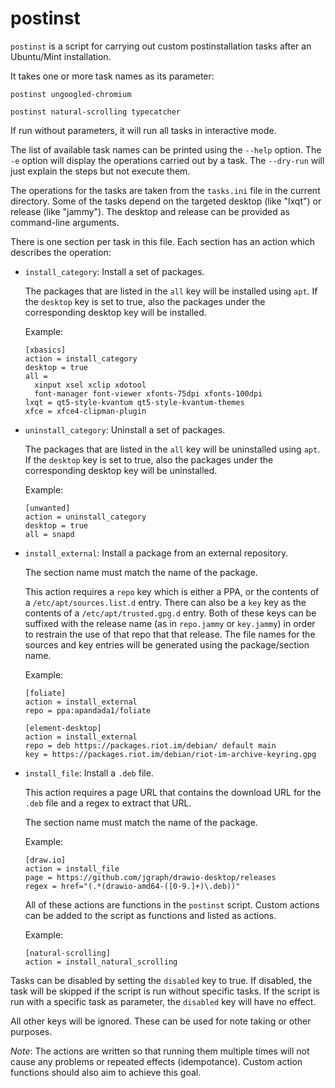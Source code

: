 # postinst

`postinst` is a script for carrying out custom postinstallation tasks
after an Ubuntu/Mint installation.

It takes one or more task names as its parameter:

```
postinst ungoogled-chromium

postinst natural-scrolling typecatcher
```

If run without parameters, it will run all tasks in interactive mode.

The list of available task names can be printed using the `--help` option.
The `-e` option will display the operations carried out by a task.
The `--dry-run` will just explain the steps but not execute them.

The operations for the tasks are taken from the `tasks.ini` file
in the current directory.
Some of the tasks depend on the targeted desktop (like "lxqt")
or release (like "jammy").
The desktop and release can be provided as command-line arguments.

There is one section per task in this file.
Each section has an action which describes the operation:

* `install_category`: Install a set of packages.

  The packages that are listed in the `all` key will be installed using `apt`.
  If the `desktop` key is set to true, also the packages
  under the corresponding desktop key will be installed.

  Example:

  ```
  [xbasics]
  action = install_category
  desktop = true
  all =
    xinput xsel xclip xdotool
    font-manager font-viewer xfonts-75dpi xfonts-100dpi
  lxqt = qt5-style-kvantum qt5-style-kvantum-themes
  xfce = xfce4-clipman-plugin
  ```

* `uninstall_category`: Uninstall a set of packages.

  The packages that are listed in the `all` key will be uninstalled
  using `apt`.
  If the `desktop` key is set to true, also the packages
  under the corresponding desktop key will be uninstalled.

  Example:

  ```
  [unwanted]
  action = uninstall_category
  desktop = true
  all = snapd
  ```

* `install_external`: Install a package from an external repository.

  The section name must match the name of the package.

  This action requires a `repo` key which is either a PPA,
  or the contents of a `/etc/apt/sources.list.d` entry.
  There can also be a `key` key as the contents
  of a `/etc/apt/trusted.gpg.d` entry.
  Both of these keys can be suffixed with the release name
  (as in `repo.jammy` or `key.jammy`)
  in order to restrain the use of that repo that that release.
  The file names for the sources and key entries will be generated
  using the package/section name.

  Example:

  ```
  [foliate]
  action = install_external
  repo = ppa:apandada1/foliate

  [element-desktop]
  action = install_external
  repo = deb https://packages.riot.im/debian/ default main
  key = https://packages.riot.im/debian/riot-im-archive-keyring.gpg
  ```

* `install_file`: Install a `.deb` file.

  This action requires a page URL that contains the download URL
  for the `.deb` file
  and a regex to extract that URL.

  The section name must match the name of the package.

  Example:

  ```
  [draw.io]
  action = install_file
  page = https://github.com/jgraph/drawio-desktop/releases
  regex = href="(.*(drawio-amd64-([0-9.]+)\.deb))"
  ```

  All of these actions are functions in the `postinst` script.
  Custom actions can be added to the script as functions and listed as actions.

  Example:

  ```
  [natural-scrolling]
  action = install_natural_scrolling
  ```

Tasks can be disabled by setting the `disabled` key to true.
If disabled, the task will be skipped if the script is run
without specific tasks.
If the script is run with a specific task as parameter,
the `disabled` key will have no effect.

All other keys will be ignored.
These can be used for note taking or other purposes.

*Note*: The actions are written so that running them multiple times
will not cause any problems or repeated effects (idempotance).
Custom action functions should also aim to achieve this goal.
